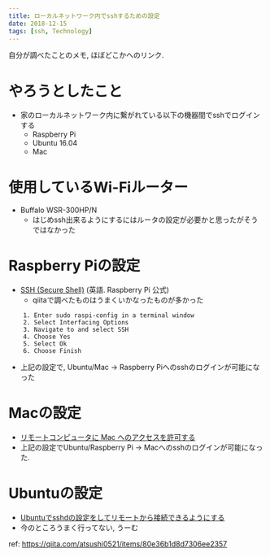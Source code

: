 ```yaml
---
title: ローカルネットワーク内でsshするための設定
date: 2018-12-15
tags: [ssh, Technology]
---
```


自分が調べたことのメモ, ほぼどこかへのリンク.

# やろうとしたこと
* 家のローカルネットワーク内に繋がれている以下の機器間でsshでログインする
    * Raspberry Pi
    * Ubuntu 16.04
    * Mac

# 使用しているWi-Fiルーター 
* Buffalo WSR-300HP/N
    * はじめssh出来るようにするにはルータの設定が必要かと思ったがそうではなかった

# Raspberry Piの設定
* [SSH (Secure Shell)](https://www.raspberrypi.org/documentation/remote-access/ssh/) (英語. Raspberry Pi 公式)
    * qiitaで調べたものはうまくいかなったものが多かった

```
    1. Enter sudo raspi-config in a terminal window
    2. Select Interfacing Options
    3. Navigate to and select SSH
    4. Choose Yes
    5. Select Ok
    6. Choose Finish
```

* 上記の設定で, Ubuntu/Mac -> Raspberry Piへのsshのログインが可能になった

# Macの設定
* [リモートコンピュータに Mac へのアクセスを許可する](https://support.apple.com/ja-jp/guide/mac-help/mchlp1066/mac)
* 上記の設定でUbuntu/Raspberry Pi -> Macへのsshのログインが可能になった.

# Ubuntuの設定
* [Ubuntuでsshdの設定をしてリモートから接続できるようにする](http://d.hatena.ne.jp/Fiore/20080228/1204174833)
* 今のところうまく行ってない, うーむ

ref: https://qiita.com/atsushi0521/items/80e36b1d8d7306ee2357
